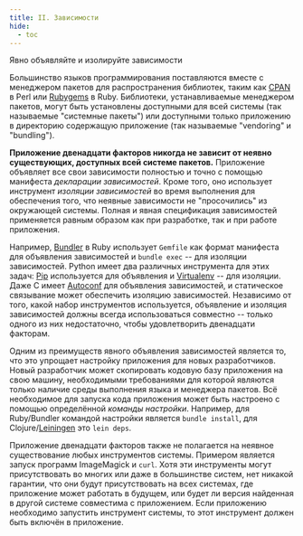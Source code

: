 ```yaml
---
title: II. Зависимости
hide:
  - toc
---
```

Явно объявляйте и изолируйте зависимости

Большинство языков программирования поставляются вместе с менеджером пакетов для распространения библиотек, таким как [CPAN](http://www.cpan.org/) в Perl или [Rubygems](http://rubygems.org/) в Ruby. Библиотеки, устанавливаемые менеджером пакетов, могут быть установлены доступными для всей системы (так называемые "системные пакеты") или доступными только приложению в директорию содержащую приложение (так называемые "vendoring" и "bundling").

**Приложение двенадцати факторов никогда не зависит от неявно существующих, доступных всей системе пакетов.** Приложение объявляет все свои зависимости полностью и точно с помощью манифеста *декларации зависимостей*. Кроме того, оно использует инструмент *изоляции зависимостей* во время выполнения для обеспечения того, что неявные зависимости не "просочились" из окружающей системы. Полная и явная спецификация зависимостей применяется равным образом как при разработке, так и при работе приложения.

Например, [Bundler](https://bundler.io/) в Ruby использует `Gemfile` как формат манифеста для объявления зависимостей и `bundle exec` -- для изоляции зависимостей. Python имеет два различных инструмента для этих задач: [Pip](http://www.pip-installer.org/en/latest/) используется для объявления и [Virtualenv](http://www.virtualenv.org/en/latest/) -- для изоляции. Даже C имеет [Autoconf](http://www.gnu.org/s/autoconf/) для объявления зависимостей, и статическое связывание может обеспечить изоляцию зависимостей. Независимо от того, какой набор инструментов используется, объявление и изоляция зависимостей должны всегда использоваться совместно -- только одного из них недостаточно, чтобы удовлетворить двенадцати факторам.

Одним из преимуществ явного объявления зависимостей является то, что это упрощает настройку приложения для новых разработчиков. Новый разработчик может скопировать кодовую базу приложения на свою машину, необходимыми требованиями для которой являются только наличие среды выполнения языка и менеджера пакетов. Всё необходимое для запуска кода приложения может быть настроено с помощью определённой *команды настройки*. Например, для Ruby/Bundler командой настройки является `bundle install`, для Clojure/[Leiningen](https://github.com/technomancy/leiningen#readme) это `lein deps`.

Приложение двенадцати факторов также не полагается на неявное существование любых инструментов системы. Примером является запуск программ ImageMagick и `curl`. Хотя эти инструменты могут присутствовать во многих или даже в большинстве систем, нет никакой гарантии, что они будут присутствовать на всех системах, где приложение может работать в будущем, или будет ли версия найденная в другой системе совместима с приложением. Если приложению необходимо запустить инструмент системы, то этот инструмент должен быть включён в приложение.
